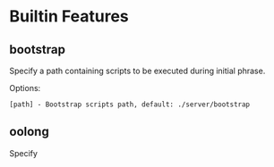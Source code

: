 # Builtin Features

## bootstrap

Specify a path containing scripts to be executed during initial phrase. 

Options:

	[path] - Bootstrap scripts path, default: ./server/bootstrap

## oolong

Specify

